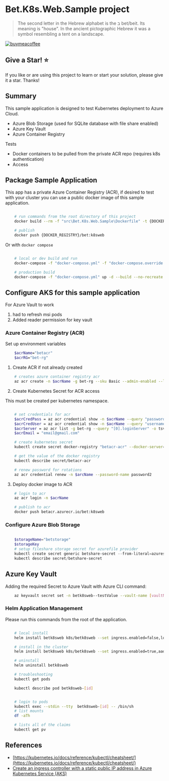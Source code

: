 # Bet.K8s.Web.Sample project

> The second letter in the Hebrew alphabet is the ב bet/beit. Its meaning is "house". In the ancient pictographic Hebrew it was a symbol resembling a tent on a landscape.

[![buymeacoffee](https://www.buymeacoffee.com/assets/img/custom_images/orange_img.png)](https://www.buymeacoffee.com/vyve0og)

## Give a Star! :star:

If you like or are using this project to learn or start your solution, please give it a star. Thanks!

## Summary

This sample application is designed to test Kubernetes deployment to Azure Cloud.

- Azure Blob Storage (used for SQLite database with file share enabled)
- Azure Key Vault
- Azure Container Registry

Tests

- Docker containers to be pulled from the private ACR repo (requires k8s authentication)
- Access

## Package Sample Application

This app has a private Azure Container Registry (ACR), if desired to test with your cluster you can use a public docker image of this sample application.

```bash

    # run commands from the root directory of this project
    docker build --rm -f "src\Bet.K8s.Web.Sample\Dockerfile" -t {DOCKER_REGISTRY}/bet:k8sweb .

    # publish
    docker push {DOCKER_REGISTRY}/bet:k8sweb

```
Or with `docker compose`

```bash

    # local or dev build and run
    docker-compose -f "docker-compose.yml" -f "docker-compose.override.yml" up -d bet.hosting

    # production build
    docker-compose -f "docker-compose.yml" up -d --build --no-recreate bet.k8sweb

```
## Configure AKS for this sample application

For Azure Vault to work

1. had to refresh msi pods
2. Added reader permission for key vault

### Azure Container Registry (ACR)

Set up environment variables

```bash
    $acrName="betacr"
    $acrRG="bet-rg"
```

1. Create ACR if not already created

```bash
    # creates azure container registry acr
    az acr create -n $acrName -g bet-rg --sku Basic --admin-enabled --location centralus
```

2. Create Kubernetes Secret for ACR access

This must be created per kubernetes namespace.

```bash

    # set credentials for acr
    $acrCredPass = az acr credential show -n $acrName --query "passwords[1].value" -o tsv
    $acrCredUser = az acr credential show -n $acrName --query "username" -o tsv
    $acrServer = az acr list -g bet-rg --query "[0].loginServer" -o tsv
    $acrEmail = "email@gmail.com"

    # create kubernetes secret
    kubectl create secret docker-registry "betacr-acr" --docker-server=$acrServer --docker-username=$acrCredUser --docker-password=$acrCredPass --docker-email=$acrEmail

    # get the value of the docker registry
    kubectl describe secret/betacr-acr

    # renew password for rotations
    az acr credential renew -n $arcName --password-name password2
```

3. Deploy docker image to ACR

```bash
    # login to acr
    az acr login -n $acrName

    # publish to acr
    docker push betacr.azurecr.io/bet:k8sweb
```

### Configure Azure Blob Storage

```ps1

    $storageName="betstorage"
    $storageKey
    # setup fileshare storage secret for azurefile provider
    kubectl create secret generic betshare-secret --from-literal=azurestorageaccountname=$storageName --from-literal=azurestorageaccountkey=$storageKey
    kubectl describe secret/betshare-secret

```

## Azure Key Vault

Adding the required Secret to Azure Vault with Azure CLI command:

```bash
    az keyvault secret set -n betk8sweb--testValue --vault-name [vaultName] --value MySuperSecretThatIDontWantToShareWithYou!
```

### Helm Application Management

Please run this commands from the root of the application.

```bash

    # local install
    helm install betk8sweb k8s/betk8sweb --set ingress.enabled=false,local.enable=true

    # install in the cluster
    helm install betk8sweb k8s/betk8sweb --set ingress.enabled=true,aadpodidbinding=[podMsiId]

    # uninstall
    helm uninstall betk8sweb

    # troubleshooting
    kubectl get pods

    kubectl describe pod betk8sweb-[id]


    # login to pods
    kubectl exec --stdin --tty  betk8sweb-[id] -- /bin/sh
    # list mounts
    df -aTh

    # lists all of the claims
    kubectl get pv
```


## References

- [https://kubernetes.io/docs/reference/kubectl/cheatsheet/](https://kubernetes.io/docs/reference/kubectl/cheatsheet/)
- [Create an ingress controller with a static public IP address in Azure Kubernetes Service (AKS)](https://docs.microsoft.com/en-us/azure/aks/ingress-static-ip)
